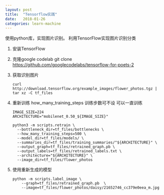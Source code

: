 ```yaml
---
layout: post
title:  "Tensorflow实践"
date:   2018-01-26
categories: learn-machine
---
```

使用python库，实现图片识别。
利用TensorFlow实现图片识别分类
1. 安装TensorFlow
2. 克隆google codelab
git clone https://github.com/googlecodelabs/tensorflow-for-poets-2

3. 获取识别图片

    ```$xslt
    curl http://download.tensorflow.org/example_images/flower_photos.tgz | tar xz -C tf_files
    ```
       
4. 重新训练 how_many_training_steps 训练步数可不设 可以一直训练

    ```$xslt
    IMAGE_SIZE=224
    ARCHITECTURE="mobilenet_0.50_${IMAGE_SIZE}"
    ```
    ```
    python3 -m scripts.retrain \
      --bottleneck_dir=tf_files/bottlenecks \
      --how_many_training_steps=500 \
      --model_dir=tf_files/models/ \
      --summaries_dir=tf_files/training_summaries/"${ARCHITECTURE}" \
      --output_graph=tf_files/retrained_graph.pb \
      --output_labels=tf_files/retrained_labels.txt \
      --architecture="${ARCHITECTURE}" \
      --image_dir=tf_files/flower_photos
    ```
5. 使用重新生成的模型
    ```$xslt
    python -m scripts.label_image \
        --graph=tf_files/retrained_graph.pb  \
        --image=tf_files/flower_photos/daisy/21652746_cc379e0eea_m.jpg
    ```

